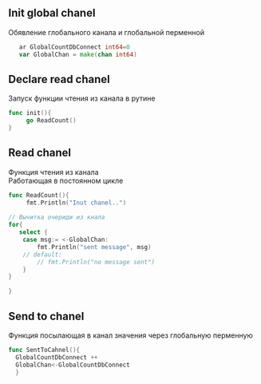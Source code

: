 
## Init global chanel
Обявление глобального канала и глобальной перменной
```go
   ar GlobalCountDbConnect int64=0
   var GlobalChan = make(chan int64)
```

## Declare read chanel
Запуск функции чтения из канала в рутине
```go
func init(){
     go ReadCount()  
}
```

## Read chanel 
Функция чтения из канала   
Работающая в постоянном цикле    

```go
func ReadCount(){
     fmt.Println("Inut chanel..")
      
// Вычитка очериди из кнала
for{
   select {
    case msg:= <-GlobalChan:
        fmt.Println("sent message", msg)
    // default:
        // fmt.Println("no message sent")
    }
}

}
```

## Send to chanel
Функция посылающая в канал значения через глобальную перменную
```go
func SentToCahnel(){
  GlobalCountDbConnect ++
  GlobalChan<-GlobalCountDbConnect
  }
```     
